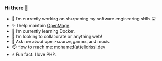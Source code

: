 ### Hi there 👋

- 🔭 I’m currently working on sharpening my software engineering skills 💻.
- ✨ I help maintain [OpenMage](https://github.com/openmage/magento-lts).
- 🌱 I’m currently learning Docker.
- 👯 I’m looking to collaborate on anything web!
- 💬 Ask me about open-source, games, and music.
- 📫 How to reach me: mohamed(at)elidrissi.dev
- ⚡ Fun fact: I love PHP.
